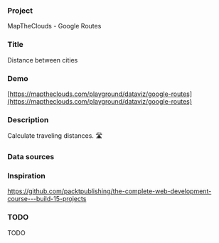 ### Project

MapTheClouds - Google Routes

### Title

Distance between cities

### Demo

[https://maptheclouds.com/playground/dataviz/google-routes](https://maptheclouds.com/playground/dataviz/google-routes)

### Description

Calculate traveling distances. 🛣️

### Data sources

### Inspiration

https://github.com/packtpublishing/the-complete-web-development-course---build-15-projects

### TODO

TODO

